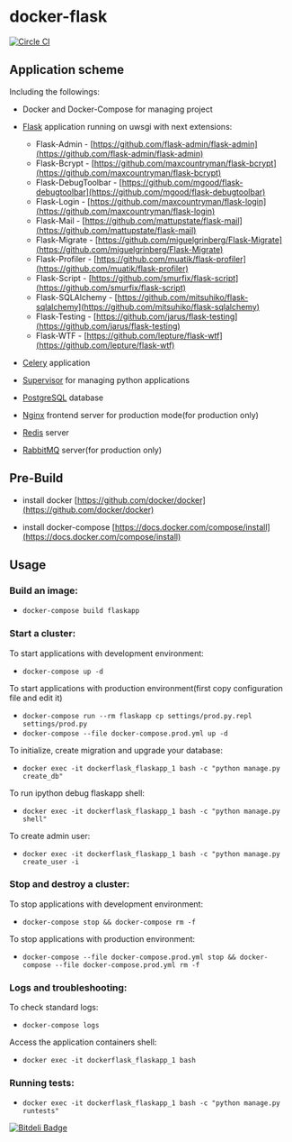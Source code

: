 docker-flask
============

[![Circle CI](https://circleci.com/gh/ip0000h/docker-flask.svg?style=svg)](https://circleci.com/gh/ip0000h/docker-flask)



## Application scheme

Including the followings:


- Docker and Docker-Compose for managing project


- [Flask](https://github.com/mitsuhiko/flask) application running on uwsgi with next extensions:
  - Flask-Admin - [https://github.com/flask-admin/flask-admin](https://github.com/flask-admin/flask-admin)
  - Flask-Bcrypt - [https://github.com/maxcountryman/flask-bcrypt](https://github.com/maxcountryman/flask-bcrypt)
  - Flask-DebugToolbar - [https://github.com/mgood/flask-debugtoolbar](https://github.com/mgood/flask-debugtoolbar)
  - Flask-Login - [https://github.com/maxcountryman/flask-login](https://github.com/maxcountryman/flask-login)
  - Flask-Mail - [https://github.com/mattupstate/flask-mail](https://github.com/mattupstate/flask-mail)
  - Flask-Migrate - [https://github.com/miguelgrinberg/Flask-Migrate](https://github.com/miguelgrinberg/Flask-Migrate)
  - Flask-Profiler - [https://github.com/muatik/flask-profiler](https://github.com/muatik/flask-profiler)
  - Flask-Script - [https://github.com/smurfix/flask-script](https://github.com/smurfix/flask-script)
  - Flask-SQLAlchemy - [https://github.com/mitsuhiko/flask-sqlalchemy](https://github.com/mitsuhiko/flask-sqlalchemy)
  - Flask-Testing - [https://github.com/jarus/flask-testing](https://github.com/jarus/flask-testing)
  - Flask-WTF - [https://github.com/lepture/flask-wtf](https://github.com/lepture/flask-wtf)


- [Celery](http://www.celeryproject.org/install/) application


- [Supervisor](http://supervisord.org/) for managing python applications


- [PostgreSQL](http://www.postgresql.org/) database


- [Nginx](http://nginx.org/) frontend server for production mode(for production only)


- [Redis](http://redis.io/) server


- [RabbitMQ](http://www.rabbitmq.com/) server(for production only)



## Pre-Build

- install docker [https://github.com/docker/docker](https://github.com/docker/docker)

- install docker-compose [https://docs.docker.com/compose/install](https://docs.docker.com/compose/install)



## Usage

### Build an image:

- ```docker-compose build flaskapp```


### Start a cluster:

To start applications with development environment:

- ```docker-compose up -d```

To start applications with production environment(first copy configuration file and edit it)
- ```docker-compose run --rm flaskapp cp settings/prod.py.repl settings/prod.py```
- ```docker-compose --file docker-compose.prod.yml up -d```

To initialize, create migration and upgrade your database:

- ```docker exec -it dockerflask_flaskapp_1 bash -c "python manage.py create_db"```

To run ipython debug flaskapp shell:

- ```docker exec -it dockerflask_flaskapp_1 bash -c "python manage.py shell"```

To create admin user:

- ```docker exec -it dockerflask_flaskapp_1 bash -c "python manage.py create_user -i```


### Stop and destroy a cluster:

To stop applications with development environment:

- ```docker-compose stop && docker-compose rm -f```

To stop applications with production environment:

- ```docker-compose --file docker-compose.prod.yml stop && docker-compose --file docker-compose.prod.yml rm -f```


### Logs and troubleshooting:

To check standard logs:

- ```docker-compose logs```

Access the application containers shell:

- ```docker exec -it dockerflask_flaskapp_1 bash```


### Running tests:

- ```docker exec -it dockerflask_flaskapp_1 bash -c "python manage.py runtests"```


[![Bitdeli Badge](https://d2weczhvl823v0.cloudfront.net/ip0000h/docker-flask/trend.png)](https://bitdeli.com/free "Bitdeli Badge")

